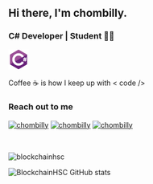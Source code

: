 ## Hi there, I'm chombilly.
### C# Developer | Student 🧑‍🎓 
<p align="left"> <a href="https://www.w3schools.com/cs/" target="_blank" rel="noreferrer"> <img src="https://raw.githubusercontent.com/devicons/devicon/master/icons/csharp/csharp-original.svg" alt="csharp" width="40" height="40"/> </a> </p>
Coffee ☕ is how I keep up with < code />
<h3 align="left">Reach out to me</h3>
<p align="left">
<a href="https://twitter.com/chombilly" target="blank"><img align="center" src="https://raw.githubusercontent.com/rahuldkjain/github-profile-readme-generator/master/src/images/icons/Social/twitter.svg" alt="chombilly" height="30" width="40" /></a>
<a href="https://instagram.com/chombilly" target="blank"><img align="center" src="https://raw.githubusercontent.com/rahuldkjain/github-profile-readme-generator/master/src/images/icons/Social/instagram.svg" alt="chombilly" height="30" width="40" /></a>
<a href="https://www.youtube.com/c/chombilly" target="blank"><img align="center" src="https://raw.githubusercontent.com/rahuldkjain/github-profile-readme-generator/master/src/images/icons/Social/youtube.svg" alt="chombilly" height="30" width="40" /></a>
</p>
<br />

<img align="center" src="https://media.giphy.com/media/2IudUHdI075HL02Pkk/giphy.gif" alt="blockchainhsc" height="120" width="150" /></a>

![BlockchainHSC GitHub stats](https://github-readme-stats.vercel.app/api?username=chombillyreal&theme=radical)


